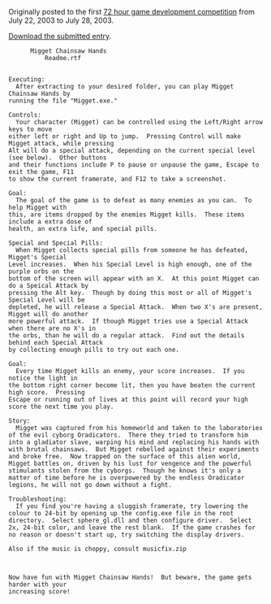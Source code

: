 Originally posted to the first [72 hour game development competition](https://github.com/featherless/72hourgdc)
from July 22, 2003 to July 28, 2003.

[Download the submitted entry](https://github.com/72hourgdc-2003-july/MiggetChainsawhands/archive/submission.zip).

          Migget Chainsaw Hands
              Readme.rtf


    Executing:
      After extracting to your desired folder, you can play Migget Chainsaw Hands by
    running the file "Migget.exe."

    Controls:
      Your character (Migget) can be controlled using the Left/Right arrow keys to move
    either left or right and Up to jump.  Pressing Control will make Migget attack, while pressing
    Alt will do a special attack, depending on the current special level (see below).  Other buttons
    and their functions include P to pause or unpause the game, Escape to exit the game, F11 
    to show the current framerate, and F12 to take a screenshot.
     
    Goal:
      The goal of the game is to defeat as many enemies as you can.  To help Migget with
    this, are items dropped by the enemies Migget kills.  These items include a extra dose of 
    health, an extra life, and special pills.

    Special and Special Pills:
      When Migget collects special pills from someone he has defeated, Migget's Special
    Level increases.  When his Special Level is high enough, one of the purple orbs on the 
    bottom of the screen will appear with an X.  At this point Migget can do a Speical Attack by
    pressing the Alt key.  Though by doing this most or all of Migget's Special Level will be 
    depleted, he will release a Special Attack.  When two X's are present, Migget will do another
    more powerful attack.  If though Migget tries use a Special Attack when there are no X's in 
    the orbs, than he will do a regular attack.  Find out the details behind each Special Attack 
    by collecting enough pills to try out each one.

    Goal:
      Every time Migget kills an enemy, your score increases.  If you notice the light in
    the bottom right corner become lit, then you have beaten the current high score.  Pressing
    Escape or running out of lives at this point will record your high score the next time you play.

    Story:
      Migget was captured from his homeworld and taken to the laboratories of the evil cyborg Oradicators.  There they tried to transform him into a gladiator slave, warping his mind and replacing his hands with with brutal chainsaws.  But Migget rebelled against their experiments and broke free.  Now trapped on the surface of this alien world, Migget battles on, driven by his lust for vengence and the powerful stimulants stolen from the cyborgs.  Though he knows it's only a matter of time before he is overpowered by the endless Oradicator legions, he will not go down without a fight.

    Troubleshooting:
      If you find you're having a sluggish framerate, try lowering the colour to 24-bit by opening up the config.exe file in the root directory.  Select sphere_gl.dll and then configure driver.  Select 2x, 24-bit color, and leave the rest blank.  If the game crashes for no reason or doesn't start up, try switching the display drivers.

    Also if the music is choppy, consult musicfix.zip



    Now have fun with Migget Chainsaw Hands!  But beware, the game gets harder with your 
    increasing score!
